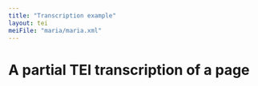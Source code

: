 ```yaml
---
title: "Transcription example"
layout: tei
meiFile: "maria/maria.xml"
---
```


# A partial TEI transcription of a page

